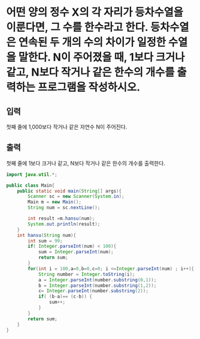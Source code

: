 # 어떤 양의 정수 X의 각 자리가 등차수열을 이룬다면, 그 수를 한수라고 한다. 등차수열은 연속된 두 개의 수의 차이가 일정한 수열을 말한다. N이 주어졌을 때, 1보다 크거나 같고, N보다 작거나 같은 한수의 개수를 출력하는 프로그램을 작성하시오. 

## 입력

첫째 줄에 1,000보다 작거나 같은 자연수 N이 주어진다.

## 출력
첫째 줄에 1보다 크거나 같고, N보다 작거나 같은 한수의 개수를 출력한다.

```java
import java.util.*;

public class Main{
    public static void main(String[] args){
        Scanner sc = new Scanner(System.in);
        Main m = new Main();
        String num = sc.nextLine();

        int result =m.hansu(num);
        System.out.println(result);
    }
    int hansu(String num){
        int sum = 99;
        if( Integer.parseInt(num) < 100){
            sum = Integer.parseInt(num);
            return sum;
        }
        for(int i = 100,a=0,b=0,c=0; i <=Integer.parseInt(num) ; i++){
            String number = Integer.toString(i);
            a = Integer.parseInt(number.substring(0,1));
            b = Integer.parseInt(number.substring(1,2));
            c= Integer.parseInt(number.substring(2));
            if( (b-a)== (c-b)) {
                sum++;
            }
        }
        return sum;
    }
}
```